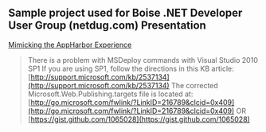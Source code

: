 ## Sample project used for Boise .NET Developer User Group (netdug.com) Presentation

[Mimicking the AppHarbor Experience](http://elegantcode.com/2011/03/20/mimicking-the-appharbor-deployment-experience/)

> There is a problem with MSDeploy commands with Visual Studio 2010 SP1
> If you are using SP1, follow the directions in this KB article:
> [http://support.microsoft.com/kb/2537134](http://support.microsoft.com/kb/2537134)
> The corrected Microsoft.Web.Publishing.targets file is located at:
> [http://go.microsoft.com/fwlink/?LinkID=216789&clcid=0x409](http://go.microsoft.com/fwlink/?LinkID=216789&clcid=0x409) OR
> [https://gist.github.com/1065028](https://gist.github.com/1065028)
